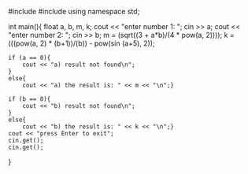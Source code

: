 #include <iostream>
#include <cmath> 
using namespace std;

int main(){
    float a, b, m, k;
    cout << "enter number 1: ";
    cin >> a;
    cout << "enter number 2: ";
    cin >> b;
    m = (sqrt((3 + a*b)/(4 * pow(a, 2))));
    k = (((pow(a, 2) * (b+1))/(b)) - pow(sin (a+5), 2));
    
    if (a == 0){
        cout << "a) result not found\n";
    }
    else{
        cout << "a) the result is: " << m << "\n";}

    if (b == 0){
        cout << "b) result not found\n";
    }
    else{
        cout << "b) the result is: " << k << "\n";}
    cout << "press Enter to exit";
    cin.get();
    cin.get();
}
